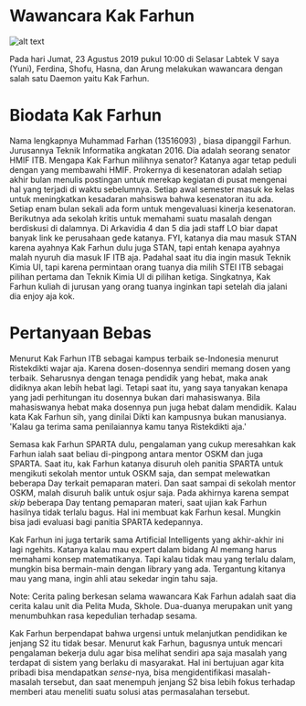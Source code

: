 # Wawancara Kak Farhun

![alt text](./foto-16518147-16518208-16518289-16518305-16518310.jpg)

Pada hari Jumat, 23 Agustus 2019 pukul 10:00 di Selasar Labtek V saya (Yuni), Ferdina, Shofu, Hasna, dan Arung melakukan wawancara dengan salah satu Daemon yaitu Kak Farhun.

# Biodata Kak Farhun

Nama lengkapnya Muhammad Farhan (13516093) , biasa dipanggil Farhun. Jurusannya Teknik Informatika angkatan 2016. Dia adalah seorang senator HMIF ITB. Mengapa Kak Farhun milihnya senator? Katanya agar tetap peduli dengan yang membawahi HMIF. Prokernya di kesenatoran adalah setiap akhir bulan menulis postingan untuk merekap kegiatan di pusat mengenai hal yang terjadi di waktu sebelumnya. Setiap awal semester masuk ke kelas untuk meningkatkan kesadaran mahsiswa bahwa kesenatoran itu ada. Setiap enam bulan sekali ada form untuk mengevaluasi kinerja kesenatoran. Berikutnya ada sekolah kritis untuk memahami suatu masalah dengan berdiskusi di dalamnya. Di Arkavidia 4 dan 5 dia jadi staff LO biar dapat banyak link ke perusahaan gede katanya. FYI, katanya dia mau masuk STAN karena ayahnya Kak Farhun dulu juga STAN, tapi entah kenapa ayahnya malah nyuruh dia masuk IF ITB aja. Padahal saat itu dia ingin masuk Teknik Kimia UI, tapi karena permintaan orang tuanya dia milih STEI ITB sebagai pilihan pertama dan Teknik Kimia UI di pilihan ketiga. Singkatnya, Kak Farhun kuliah di jurusan yang orang tuanya inginkan tapi setelah dia jalani dia enjoy aja kok.

# Pertanyaan Bebas

Menurut Kak Farhun ITB sebagai kampus terbaik se-Indonesia menurut Ristekdikti wajar aja. Karena dosen-dosennya sendiri memang dosen yang terbaik. Seharusnya dengan tenaga pendidik yang hebat, maka anak didiknya akan lebih hebat lagi. Tetapi saat itu, yang saya tanyakan kenapa yang jadi perhitungan itu dosennya bukan dari mahasiswanya. Bila mahasiswanya hebat maka dosennya pun juga hebat dalam mendidik. Kalau kata Kak Farhun sih, yang dinilai Dikti kan kampusnya bukan manusianya. 'Kalau ga terima sama penilaiannya kamu tanya Ristekdikti aja.'

Semasa kak Farhun SPARTA dulu, pengalaman yang cukup meresahkan kak Farhun ialah saat beliau di-pingpong antara mentor OSKM dan juga SPARTA. Saat itu, kak Farhun katanya disuruh oleh panitia SPARTA untuk mengikuti sekolah mentor untuk OSKM saja, dan sempat melewatkan beberapa Day terkait pemaparan materi. Dan saat sampai di sekolah mentor OSKM, malah disuruh balik untuk osjur saja. Pada akhirnya karena sempat *skip* beberapa Day tentang pemaparan materi, saat ujian kak Farhun hasilnya tidak terlalu bagus. Hal ini membuat kak Farhun kesal. Mungkin bisa jadi evaluasi bagi panitia SPARTA kedepannya.

Kak Farhun ini juga tertarik sama Artificial Intelligents yang akhir-akhir ini lagi ngehits. Katanya kalau mau expert dalam bidang AI memang harus memahami konsep matematikanya. Tapi kalau tidak mau yang terlalu dalam, mungkin bisa bermain-main dengan library yang ada. Tergantung kitanya mau yang mana, ingin ahli atau sekedar ingin tahu saja.

Note: Cerita paling berkesan selama wawancara Kak Farhun adalah saat dia cerita kalau unit dia Pelita Muda, Skhole. Dua-duanya merupakan unit yang menumbuhkan rasa kepedulian terhadap sesama.

Kak Farhun berpendapat bahwa urgensi untuk melanjutkan pendidikan ke jenjang S2 itu tidak besar. Menurut kak Farhun, bagusnya untuk mencari pengalaman bekerja dulu agar bisa melihat sendiri apa saja masalah yang terdapat di sistem yang berlaku di masyarakat. Hal ini bertujuan agar kita pribadi bisa mendapatkan *sense*-nya, bisa mengidentifikasi masalah-masalah tersebut, dan saat menempuh jenjang S2 bisa lebih fokus terhadap memberi atau meneliti suatu solusi atas permasalahan tersebut.
